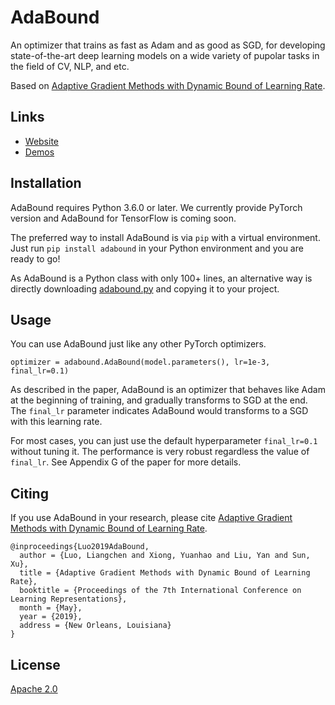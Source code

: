 # AdaBound

An optimizer that trains as fast as Adam and as good as SGD, for developing state-of-the-art 
deep learning models on a wide variety of pupolar tasks in the field of CV, NLP, and etc.

Based on [Adaptive Gradient Methods with Dynamic Bound of Learning Rate](https://openreview.net/forum?id=Bkg3g2R9FX).

## Links

- [Website](https://www.luolc.com/publications/adabound/)
- [Demos](./demos)

## Installation

AdaBound requires Python 3.6.0 or later.
We currently provide PyTorch version and AdaBound for TensorFlow is coming soon.

The preferred way to install AdaBound is via `pip` with a virtual environment.
Just run `pip install adabound` in your Python environment and you are ready to go!

As AdaBound is a Python class with only 100+ lines, an alternative way is directly downloading
[adabound.py](./adabound/adabound.py) and copying it to your project.

## Usage

You can use AdaBound just like any other PyTorch optimizers.

```python3
optimizer = adabound.AdaBound(model.parameters(), lr=1e-3, final_lr=0.1)
```

As described in the paper, AdaBound is an optimizer that behaves like Adam at the beginning of
training, and gradually transforms to SGD at the end.
The `final_lr` parameter indicates AdaBound would transforms to a SGD with this learning rate.

For most cases, you can just use the default hyperparameter `final_lr=0.1` without tuning it. 
The performance is very robust regardless the value of `final_lr`.
See Appendix G of the paper for more details.

## Citing
If you use AdaBound in your research, please cite [Adaptive Gradient Methods with Dynamic Bound of Learning Rate](https://openreview.net/forum?id=Bkg3g2R9FX).
```text
@inproceedings{Luo2019AdaBound,
  author = {Luo, Liangchen and Xiong, Yuanhao and Liu, Yan and Sun, Xu},
  title = {Adaptive Gradient Methods with Dynamic Bound of Learning Rate},
  booktitle = {Proceedings of the 7th International Conference on Learning Representations},
  month = {May},
  year = {2019},
  address = {New Orleans, Louisiana}
}
```

## License
[Apache 2.0](./LICENSE)
